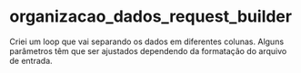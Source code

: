 # organizacao_dados_request_builder
Criei um loop que vai separando os dados em diferentes colunas. Alguns parâmetros têm que ser ajustados dependendo da formatação do arquivo de entrada.
